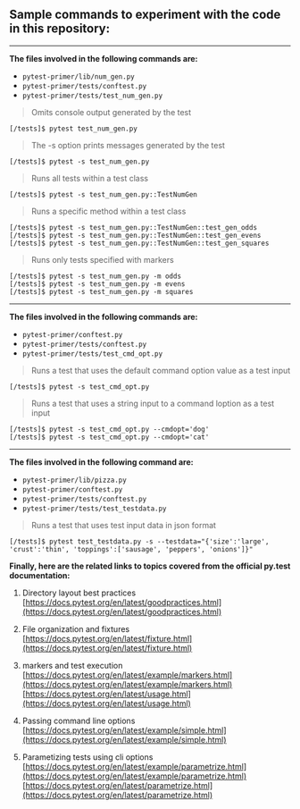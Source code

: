 ## Sample commands to experiment with the code in this repository:

----
**The files involved in the following commands are:**

   - `pytest-primer/lib/num_gen.py`
   - `pytest-primer/tests/conftest.py`
   - `pytest-primer/tests/test_num_gen.py`

> Omits console output generated by the test
    
    [/tests]$ pytest test_num_gen.py

> The -s option prints messages generated by the test
    
    [/tests]$ pytest -s test_num_gen.py

> Runs all tests within a test class

    [/tests]$ pytest -s test_num_gen.py::TestNumGen 

> Runs a specific method within a test class

    [/tests]$ pytest -s test_num_gen.py::TestNumGen::test_gen_odds
    [/tests]$ pytest -s test_num_gen.py::TestNumGen::test_gen_evens
    [/tests]$ pytest -s test_num_gen.py::TestNumGen::test_gen_squares
> Runs only tests specified with markers

    [/tests]$ pytest -s test_num_gen.py -m odds
    [/tests]$ pytest -s test_num_gen.py -m evens
    [/tests]$ pytest -s test_num_gen.py -m squares

----
**The files involved in the following commands are:**

   - `pytest-primer/conftest.py`
   - `pytest-primer/tests/conftest.py`
   - `pytest-primer/tests/test_cmd_opt.py`
   
> Runs a test that uses the default command option value as a test input
    
    [/tests]$ pytest -s test_cmd_opt.py

> Runs a test that uses a string input to a command loption as a test input

    [/tests]$ pytest -s test_cmd_opt.py --cmdopt='dog'
    [/tests]$ pytest -s test_cmd_opt.py --cmdopt='cat'

----
**The files involved in the following command are:**

   - `pytest-primer/lib/pizza.py`
   - `pytest-primer/conftest.py`
   - `pytest-primer/tests/conftest.py`
   - `pytest-primer/tests/test_testdata.py`

> Runs a test that uses test input data in json format

    [/tests]$ pytest test_testdata.py -s --testdata="{'size':'large', 'crust':'thin', 'toppings':['sausage', 'peppers', 'onions']}"

**Finally, here are the related links to topics covered from the official py.test documentation:**

1) Directory layout best practices
[https://docs.pytest.org/en/latest/goodpractices.html](https://docs.pytest.org/en/latest/goodpractices.html)

2) File organization and fixtures
[https://docs.pytest.org/en/latest/fixture.html](https://docs.pytest.org/en/latest/fixture.html)

3) markers and test execution
[https://docs.pytest.org/en/latest/example/markers.html](https://docs.pytest.org/en/latest/example/markers.html)
[https://docs.pytest.org/en/latest/usage.html](https://docs.pytest.org/en/latest/usage.html)

4) Passing command line options
[https://docs.pytest.org/en/latest/example/simple.html](https://docs.pytest.org/en/latest/example/simple.html)

5) Parametizing tests using cli options
[https://docs.pytest.org/en/latest/example/parametrize.html](https://docs.pytest.org/en/latest/example/parametrize.html)
[https://docs.pytest.org/en/latest/parametrize.html](https://docs.pytest.org/en/latest/parametrize.html)
